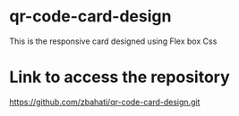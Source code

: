 # qr-code-card-design
This is the responsive card designed using Flex box Css

# Link to access the repository
https://github.com/zbahati/qr-code-card-design.git
